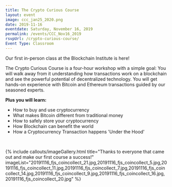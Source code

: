 ```yaml
---
title: The Crypto Curious Course
layout: event
image: ccc_jan25_2020.png
date: 2019-11-16
eventdate: Saturday, November 16, 2019
permalink: /events/CCC_Nov16_2019
rsvpUrl: /crypto-curious-course/
Event Type: Classroom
---
```

Our first in-person class at the Blockchain Institute is here!

The Crypto Curious Course is a four-hour workshop with a simple goal: You will walk away from it understanding how transactions work on a blockchain and see the powerful potential of decentralized technology.
You will get hands-on experience with Bitcoin and Ethereum transactions guided by our seasoned experts.

<b>Plus you will learn:</b>
<ul><li>How to buy and use cryptocurrency</li><li>What makes Bitcoin different from traditional money</li><li>How to safely store your cryptocurrency</li><li>How Blockchain can benefit the world</li><li>How a Cryptocurrency Transaction happens 'Under the Hood'</li></ul>
<br>

{% include callouts/imageGallery.html
                title="Thanks to everyone that came out and make our first course a success!"
                imageList="20191116_fjs_coincollect_21.jpg,20191116_fjs_coincollect_5.jpg,20191116_fjs_coincollect_11.jpg,20191116_fjs_coincollect_7.jpg,20191116_fjs_coincollect_14.jpg,20191116_fjs_coincollect_9.jpg,20191116_fjs_coincollect_16.jpg,20191116_fjs_coincollect_20.jpg"
%}
			
